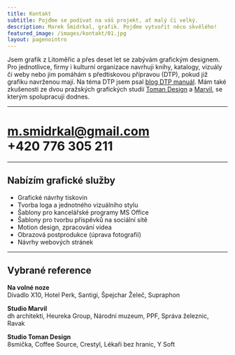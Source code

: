 ```yaml
---
title: Kontakt
subtitle: Pojďme se podívat na váš projekt, ať malý či velký.
description: Marek Šmidrkal, grafik. Pojďme vytvořit něco skvělého!
featured_image: /images/kontakt/01.jpg
layout: pagenointro
---
```

Jsem grafik z Litoměřic a přes deset let se zabývám grafickým designem. Pro jednotlivce, firmy i kulturní organizace navrhuji knihy, katalogy, vizuály či weby nebo jim pomáhám s předtiskovou přípravou (DTP), pokud již grafiku navrženou mají. Na téma DTP jsem psal [blog DTP manuál](http://blog.mareksmidrkal.cz). Mám také zkušenosti ze dvou pražských grafických studií [Toman Design](http://www.toman-design.com) a [Marvil](https://marvil.cz/), se kterým spolupracuji dodnes.

---

# m.smidrkal@gmail.com <br />+420 776 305 211

---

## Nabízím grafické služby
+ Grafické návrhy tiskovin
+ Tvorba loga a jednotného vizuálního stylu
+ Šablony pro kancelářské programy MS Office
+ Šablony pro tvorbu příspěvků na sociální sítě
+ Motion design, zpracování videa
+ Obrazová postprodukce (úprava fotografií)
+ Návrhy webových stránek

---

## Vybrané reference

**Na volné noze**<br>
Divadlo X10, Hotel Perk, Santigi, Špejchar Želeč, Supraphon

**Studio Marvil**<br>
dh architekti, Heureka Group, Národní muzeum, PPF, Správa železnic, Ravak

**Studio Toman Design**<br>
8smička, Coffee Source, Crestyl, Lékaři bez hranic, Y Soft